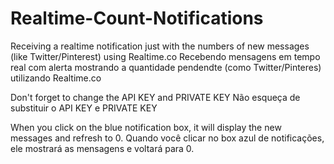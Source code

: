 # Realtime-Count-Notifications
Receiving a realtime notification just with the numbers of new messages (like Twitter/Pinterest) using Realtime.co
Recebendo mensagens em tempo real com alerta mostrando a quantidade pendendte (como Twitter/Pinteres) utilizando Realtime.co

Don't forget to change the API KEY and PRIVATE KEY
Não esqueça de substituir o API KEY e PRIVATE KEY

When you click on the blue notification box, it will display the new messages and refresh to 0.
Quando você clicar no box azul de notificações, ele mostrará as mensagens e voltará para 0.
